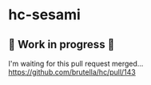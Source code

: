 hc-sesami
====

:construction: Work in progress :construction:
----

I'm waiting for this pull request merged...
https://github.com/brutella/hc/pull/143
